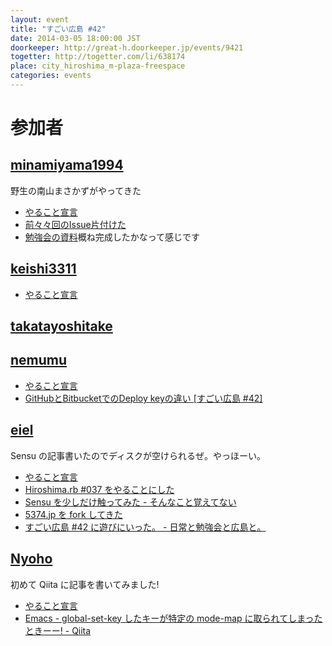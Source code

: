 ```yaml
---
layout: event
title: "すごい広島 #42"
date: 2014-03-05 18:00:00 JST
doorkeeper: http://great-h.doorkeeper.jp/events/9421
togetter: http://togetter.com/li/638174
place: city_hiroshima_m-plaza-freespace
categories: events
---
```


# 参加者


## [minamiyama1994](https://github.com/minamiyama1994)

野生の南山まさかずがやってきた

* [やること宣言](https://github.com/great-h/great-h.github.io/issues/723)
* [前々々回のIssue](https://github.com/great-h/great-h.github.io/issues/699)[片付けた](https://github.com/great-h/great-h.github.io/pull/757)
* [勉強会の資料](https://docs.google.com/presentation/d/1eNIjh_7hBD1R27Kg2-bD3nP_jGDmT8NepCx5xxIwDZA/edit?usp=sharing)概ね完成したかなって感じです

## [keishi3311](https://github.com/keishi3311)

* [やること宣言](https://github.com/great-h/great-h.github.io/issues/722)


## [takatayoshitake](http://twitter.com/takatayoshitake)


## [nemumu](https://github.com/nemumu)

* [やること宣言](https://github.com/great-h/great-h.github.io/issues/726)
* [GitHubとBitbucketでのDeploy keyの違い [すごい広島 #42]](http://nemumu.hateblo.jp/entry/2014/03/12/184610)


## [eiel](http://eiel.info/)

Sensu の記事書いたのでディスクが空けられるぜ。やっほーい。

* [やること宣言](https://github.com/great-h/great-h.github.io/issues/724)
* [Hiroshima.rb #037 をやることにした](http://hiroshimarb.doorkeeper.jp/events/9604)
* [Sensu を少しだけ触ってみた - そんなこと覚えてない](http://blog.eiel.info/blog/2014/03/05/sensu-abc/)
* [5374.jp を fork してきた](https://github.com/great-h/5374)
* [すごい広島 #42 に遊びにいった。 - 日常と勉強会と広島と。](http://eielh-life.tumblr.com/post/78657743488/42)


## [Nyoho](http://nyoho.jp/)

初めて Qiita に記事を書いてみました!

* [やること宣言](https://github.com/great-h/great-h.github.io/issues/731)
* [Emacs - global-set-key したキーが特定の mode-map に取られてしまったときーー! - Qiita](http://qiita.com/NeXTSTEP2OSX/items/ad3f2cef84f88690ddb1)
